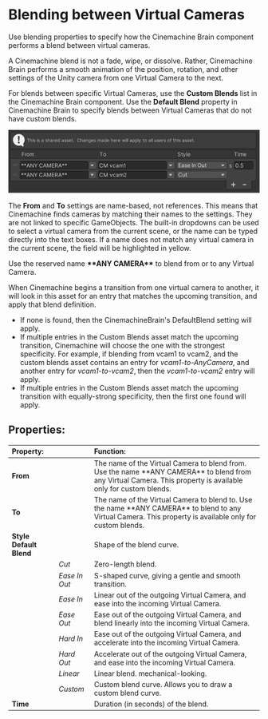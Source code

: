 # Blending between Virtual Cameras

Use blending properties to specify how the Cinemachine Brain component performs a blend between virtual cameras.

A Cinemachine blend is not a fade, wipe, or dissolve. Rather, Cinemachine Brain performs a smooth animation of the position, rotation, and other settings of the Unity camera from one Virtual Camera to the next.

For blends between specific Virtual Cameras, use the __Custom Blends__ list in the Cinemachine Brain component. Use the __Default Blend__ property in Cinemachine Brain to specify blends between Virtual Cameras that do not have custom blends.

![Custom Blends list in Cinemachine Brain](images/CinemachineCustomBlends.png)

The __From__ and __To__ settings are name-based, not references. This means that Cinemachine finds cameras by matching their names to the settings. They are not linked to specific GameObjects.  The built-in dropdowns can be used to select a virtual camera from the current scene, or the name can be typed directly into the text boxes.  If a name does not match any virtual camera in the current scene, the field will be highlighted in yellow.

Use the reserved name **\*\*ANY CAMERA\*\*** to blend from or to any Virtual Camera.

When Cinemachine begins a transition from one virtual camera to another, it will look in this asset for an entry that matches the upcoming transition, and apply that blend definition.  

- If none is found, then the CinemachineBrain's DefaultBlend setting will apply.  
- If multiple entries in the Custom Blends asset match the upcoming transition, Cinemachine will choose the one with the strongest specificity.  For example, if blending from vcam1 to vcam2, and the custom blends asset contains an entry for _vcam1-to-AnyCamera_, and another entry for _vcam1-to-vcam2_, then the _vcam1-to-vcam2_ entry will apply.
- If multiple entries in the Custom Blends asset match the upcoming transition with equally-strong specificity, then the first one found will apply.

## Properties:

| **Property:** || **Function:** |
|:---|:---|:---|
| __From__ || The name of the Virtual Camera to blend from. Use the name \*\*ANY CAMERA\*\* to blend from any Virtual Camera. This property is available only for custom blends. |
| __To__ || The name of the Virtual Camera to blend to. Use the name \*\*ANY CAMERA\*\* to blend to any Virtual Camera. This property is available only for custom blends. |
| __Style Default Blend__ || Shape of the blend curve. |
| | _Cut_ | Zero-length blend. |
| | _Ease In Out_ | S-shaped curve, giving a gentle and smooth transition. |
| | _Ease In_ | Linear out of the outgoing Virtual Camera, and ease into the incoming Virtual Camera. |
| | _Ease Out_ | Ease out of the outgoing Virtual Camera, and blend linearly into the incoming Virtual Camera. |
| | _Hard In_ | Ease out of the outgoing Virtual Camera, and accelerate into the incoming Virtual Camera. |
| | _Hard Out_ | Accelerate out of the outgoing Virtual Camera, and ease into the incoming Virtual Camera. |
| | _Linear_ | Linear blend. mechanical-looking. |
| | _Custom_ | Custom blend curve. Allows you to draw a custom blend curve. |
| __Time__ || Duration (in seconds) of the blend. |


